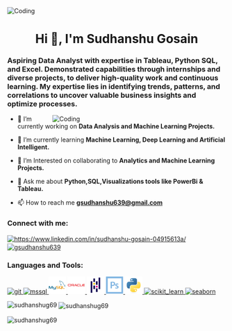 <img align="centre" alt = "Coding" width ="1000" height = "600" src = "https://github.com/SudhanshuG69/SudhanshuG69/assets/128242327/f2096b3a-528c-49c2-81a4-ec83f41eb93d">

<h1 align="center">Hi 👋, I'm Sudhanshu Gosain</h1>
<h3 align="centre">Aspiring Data Analyst with expertise in Tableau, Python SQL, and Excel. Demonstrated capabilities through internships and diverse projects, to deliver high-quality work and continuous learning. My expertise lies in identifying trends, patterns, and correlations to uncover valuable business insights and optimize processes.</h3>

<img align="right" alt = "Coding" width ="400" src="https://media3.giphy.com/media/v1.Y2lkPTc5MGI3NjExNXgyZDdodXMzcnV0dWJ4a3ZzNDAwdWZpbGFpaWMwMW5hcjZtaG1mYSZlcD12MV9pbnRlcm5hbF9naWZfYnlfaWQmY3Q9Zw/FoVzfcqCDSb7zCynOp/giphy.gif">

- 🔭 I’m currently working on **Data Analysis and Machine Learning Projects.**

- 🌱 I’m currently learning **Machine Learning, Deep Learning and Artificial Intelligent.**

- 👯 I’m Interested on collaborating to **Analytics and Machine Learning Projects.**

- 💬 Ask me about **Python,SQL,Visualizations tools like PowerBi & Tableau.**

- 📫 How to reach me **gsudhanshu639@gmail.com**

<h3 align="left">Connect with me:</h3>
<p align="left">
<a href="https://linkedin.com/in/https://www.linkedin.com/in/sudhanshu-gosain-04915613a/" target="blank"><img align="center" src="https://raw.githubusercontent.com/rahuldkjain/github-profile-readme-generator/master/src/images/icons/Social/linked-in-alt.svg" alt="https://www.linkedin.com/in/sudhanshu-gosain-04915613a/" height="30" width="40" /></a>
<a href="https://www.hackerrank.com/gsudhanshu639" target="blank"><img align="center" src="https://raw.githubusercontent.com/rahuldkjain/github-profile-readme-generator/master/src/images/icons/Social/hackerrank.svg" alt="gsudhanshu639" height="30" width="40" /></a>
</p>

<h3 align="left">Languages and Tools:</h3>
<p align="left"> <a href="https://git-scm.com/" target="_blank" rel="noreferrer"> <img src="https://www.vectorlogo.zone/logos/git-scm/git-scm-icon.svg" alt="git" width="40" height="40"/> </a> <a href="https://www.microsoft.com/en-us/sql-server" target="_blank" rel="noreferrer"> <img src="https://www.svgrepo.com/show/303229/microsoft-sql-server-logo.svg" alt="mssql" width="40" height="40"/> </a> <a href="https://www.mysql.com/" target="_blank" rel="noreferrer"> <img src="https://raw.githubusercontent.com/devicons/devicon/master/icons/mysql/mysql-original-wordmark.svg" alt="mysql" width="40" height="40"/> </a> <a href="https://www.oracle.com/" target="_blank" rel="noreferrer"> <img src="https://raw.githubusercontent.com/devicons/devicon/master/icons/oracle/oracle-original.svg" alt="oracle" width="40" height="40"/> </a> <a href="https://pandas.pydata.org/" target="_blank" rel="noreferrer"> <img src="https://raw.githubusercontent.com/devicons/devicon/2ae2a900d2f041da66e950e4d48052658d850630/icons/pandas/pandas-original.svg" alt="pandas" width="40" height="40"/> </a> <a href="https://www.photoshop.com/en" target="_blank" rel="noreferrer"> <img src="https://raw.githubusercontent.com/devicons/devicon/master/icons/photoshop/photoshop-line.svg" alt="photoshop" width="40" height="40"/> </a> <a href="https://www.python.org" target="_blank" rel="noreferrer"> <img src="https://raw.githubusercontent.com/devicons/devicon/master/icons/python/python-original.svg" alt="python" width="40" height="40"/> </a> <a href="https://scikit-learn.org/" target="_blank" rel="noreferrer"> <img src="https://upload.wikimedia.org/wikipedia/commons/0/05/Scikit_learn_logo_small.svg" alt="scikit_learn" width="40" height="40"/> </a> <a href="https://seaborn.pydata.org/" target="_blank" rel="noreferrer"> <img src="https://seaborn.pydata.org/_images/logo-mark-lightbg.svg" alt="seaborn" width="40" height="40"/> </a> </p>

<p><img align="left" src="https://github-readme-stats.vercel.app/api/top-langs?username=sudhanshug69&show_icons=true&locale=en&layout=compact" alt="sudhanshug69" /></p>

<p>&nbsp;<img align="center" src="https://github-readme-stats.vercel.app/api?username=sudhanshug69&show_icons=true&locale=en" alt="sudhanshug69" /></p>

<p><img align="center" src="https://github-readme-streak-stats.herokuapp.com/?user=sudhanshug69&" alt="sudhanshug69" /></p>

